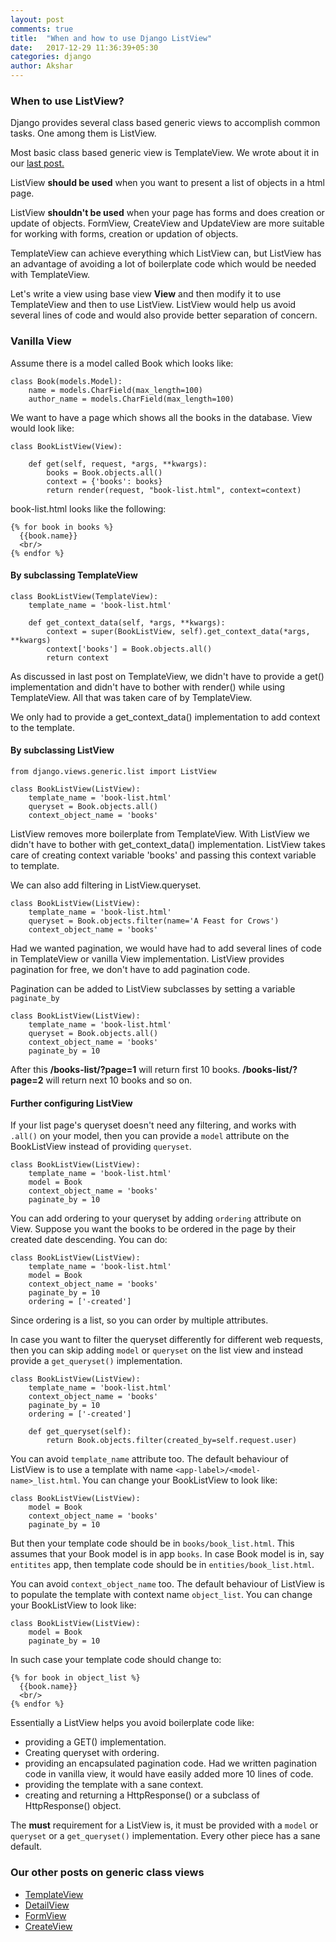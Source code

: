 ```yaml
---
layout: post
comments: true
title:  "When and how to use Django ListView"
date:   2017-12-29 11:36:39+05:30
categories: django
author: Akshar
---
```


### When to use ListView?

Django provides several class based generic views to accomplish common tasks. One among them is ListView.

Most basic class based generic view is TemplateView. We wrote about it in our <a href="http://agiliq.com/blog/2017/12/when-and-how-use-django-templateview/" target="_blank">last post.</a>

ListView **should be used** when you want to present a list of objects in a html page.

ListView **shouldn't be used** when your page has forms and does creation or update of objects. FormView, CreateView and UpdateView are more suitable for working with forms, creation or updation of objects.

TemplateView can achieve everything which ListView can, but ListView has an advantage of avoiding a lot of boilerplate code which would be needed with TemplateView.

Let's write a view using base view **View** and then modify it to use TemplateView and then to use ListView. ListView would help us avoid several lines of code and would also provide better separation of concern.

### Vanilla View

Assume there is a model called Book which looks like:

    class Book(models.Model):
        name = models.CharField(max_length=100)
        author_name = models.CharField(max_length=100)

We want to have a page which shows all the books in the database. View would look like:

	class BookListView(View):

		def get(self, request, *args, **kwargs):
			books = Book.objects.all()
			context = {'books': books}
			return render(request, "book-list.html", context=context)

book-list.html looks like the following:

	{% for book in books %}
	  {{book.name}}
	  <br/>
	{% endfor %}

#### By subclassing TemplateView

	class BookListView(TemplateView):
		template_name = 'book-list.html'

		def get_context_data(self, *args, **kwargs):
			context = super(BookListView, self).get_context_data(*args, **kwargs)
			context['books'] = Book.objects.all()
			return context

As discussed in last post on TemplateView, we didn't have to provide a get() implementation and didn't have to bother with render() while using TemplateView. All that was taken care of by TemplateView.

We only had to provide a get_context_data() implementation to add context to the template.

#### By subclassing ListView

	from django.views.generic.list import ListView

	class BookListView(ListView):
		template_name = 'book-list.html'
		queryset = Book.objects.all()
		context_object_name = 'books'

ListView removes more boilerplate from TemplateView. With ListView we didn't have to bother with get_context_data() implementation. ListView takes care of creating context variable 'books' and passing this context variable to template.

We can also add filtering in ListView.queryset.

	class BookListView(ListView):
		template_name = 'book-list.html'
		queryset = Book.objects.filter(name='A Feast for Crows')
		context_object_name = 'books'

Had we wanted pagination, we would have had to add several lines of code in TemplateView or vanilla View implementation. ListView provides pagination for free, we don't have to add pagination code.

Pagination can be added to ListView subclasses by setting a variable `paginate_by`

	class BookListView(ListView):
		template_name = 'book-list.html'
		queryset = Book.objects.all()
		context_object_name = 'books'
		paginate_by = 10

After this **/books-list/?page=1** will return first 10 books. **/books-list/?page=2** will return next 10 books and so on.

#### Further configuring ListView

If your list page's queryset doesn't need any filtering, and works with `.all()` on your model, then you can provide a `model` attribute on the BookListView instead of providing `queryset`.

	class BookListView(ListView):
		template_name = 'book-list.html'
		model = Book
		context_object_name = 'books'
		paginate_by = 10

You can add ordering to your queryset by adding `ordering` attribute on View. Suppose you want the books to be ordered in the page by their created date descending. You can do:

	class BookListView(ListView):
		template_name = 'book-list.html'
		model = Book
		context_object_name = 'books'
		paginate_by = 10
		ordering = ['-created']

Since ordering is a list, so you can order by multiple attributes.

In case you want to filter the queryset differently for different web requests, then you can skip adding `model` or `queryset` on the list view and instead provide a `get_queryset()` implementation.

	class BookListView(ListView):
		template_name = 'book-list.html'
		context_object_name = 'books'
		paginate_by = 10
		ordering = ['-created']

	    def get_queryset(self):
	        return Book.objects.filter(created_by=self.request.user)

You can avoid `template_name` attribute too. The default behaviour of ListView is to use a template with name `<app-label>/<model-name>_list.html`. You can change your BookListView to look like:

	class BookListView(ListView):
		model = Book
		context_object_name = 'books'
		paginate_by = 10

But then your template code should be in `books/book_list.html`. This assumes that your Book model is in app `books`. In case Book model is in, say `entitites` app, then template code should be in `entities/book_list.html`.

You can avoid `context_object_name` too. The default behaviour of ListView is to populate the template with context name `object_list`. You can change your BookListView to look like:

	class BookListView(ListView):
		model = Book
		paginate_by = 10

In such case your template code should change to:

	{% for book in object_list %}
	  {{book.name}}
	  <br/>
	{% endfor %}

Essentially a ListView helps you avoid boilerplate code like:

* providing a GET() implementation.
* Creating queryset with ordering.
* providing an encapsulated pagination code. Had we written pagination code in vanilla view, it would have easily added more 10 lines of code.
* providing the template with a sane context.
* creating and returning a HttpResponse() or a subclass of HttpResponse() object.

The **must** requirement for a ListView is, it must be provided with a `model` or `queryset` or a `get_queryset()` implementation. Every other piece has a sane default.

### Our other posts on generic class views

* <a href="https://www.agiliq.com/blog/2017/12/when-and-how-use-django-templateview/" target="_blank">TemplateView</a>
* <a href="https://www.agiliq.com/blog/2019/01/django-when-and-how-use-detailview/" target="_blank">DetailView</a>
* <a href="https://www.agiliq.com/blog/2019/01/django-formview/" target="_blank">FormView</a>
* <a href="https://www.agiliq.com/blog/2019/01/django-createview/" target="_blank">CreateView</a>
